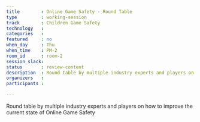 ```yaml
---
title        : Online Game Safety - Round Table
type         : working-session
track        : Children Game Safety
technology   :
categories   :
featured     : no
when_day     : Thu
when_time    : PM-2
room_id      : room-2
session_slack:
status       : review-content
description  : Round table by multiple industry experts and players on how to improve the current state of Online Game Safety
organizers   :
participants :
    
---
```


Round table by multiple industry experts and players on how to improve the current state of Online Game Safety